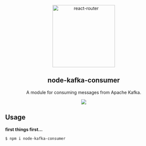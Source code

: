 <p align="center">
  <a href="https://kafka.apache.org/">
    <img alt="react-router" src="../../.github/assets/kafka-sketch-logo.png" width="200">
  </a>
</p>

<h2 align="center">
  node-kafka-consumer
</h2>

<p align="center">
  A module for consuming messages from Apache Kafka.
</p>

<p align="center">
  <a href="https://github.com/xojs/xo"><img src="https://img.shields.io/badge/code_style-XO-5ed9c7.svg"></a>
</p>

## Usage

<b>first things first...</b>

```shell
$ npm i node-kafka-consumer
```

